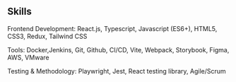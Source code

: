 <h2>Skills</h2>
<p>Frontend Development: React.js, Typescript, Javascript (ES6+), HTML5, CSS3, Redux, Tailwind CSS</p>
<p>Tools: Docker,Jenkins, Git, Github, CI/CD, Vite, Webpack, Storybook, Figma, AWS, VMware</p>
<p>Testing & Methodology: Playwright, Jest, React testing library, Agile/Scrum</p>

